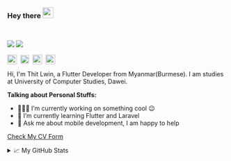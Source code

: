### Hey there <img src="https://media.giphy.com/media/hvRJCLFzcasrR4ia7z/giphy.gif" width="25px">

<br />

![](https://visitor-badge.glitch.me/badge?page_id=thitlwincoder.thitlwincoder)
![](https://komarev.com/ghpvc/?username=thitlwincoder)

<a href="https://www.facebook.com/thitlwincoder"><img align="center" alt="Facebook" width="22px" src="https://cdn.jsdelivr.net/npm/simple-icons@3.0.1/icons/facebook.svg" /></a>&nbsp;
<a href="https://linkedin.com/in/thitlwincoder" target="blank"><img align="center" src="https://cdn.jsdelivr.net/npm/simple-icons@3.0.1/icons/linkedin.svg" alt="LinkedIn" height="20" width="20" /></a>&nbsp;
<a href="https://www.freelancer.com/u/thitlwincoder"><img align="center" alt="Freelancer" width="22px" src="https://cdn.jsdelivr.net/npm/simple-icons@3.0.1/icons/freelancer.svg" /></a>&nbsp;
<a href="https://paypal.me/thitlwin824"><img align="center" alt="Buy me a Coffee" width="22px" src="https://cdn.jsdelivr.net/npm/simple-icons@3.0.1/icons/paypal.svg" /></a>

Hi, I'm Thit Lwin, a Flutter Developer from Myanmar(Burmese). I am studies at University of Computer Studies, Dawei.

**Talking about Personal Stuffs:**

- 👨🏽‍💻 I’m currently working on something cool :wink:
- 🌱 I’m currently learning Flutter and Laravel
- 💬 Ask me about mobile development, I am happy to help

<a href="thitlwincoder.github.io">Check My CV Form</a>


<details>
<summary>📈 My GitHub Stats</summary>

<p align="center"> <img src="https://github-readme-stats.vercel.app/api?username=thitlwincoder&show_icons=true" alt="thitlwincoder" />

</details>
